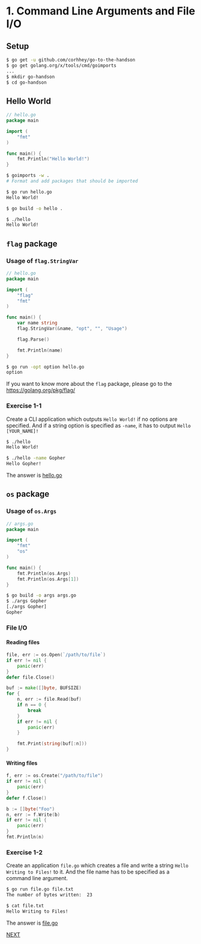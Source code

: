 # 1. Command Line Arguments and File I/O

## Setup

```sh
$ go get -u github.com/corhhey/go-to-the-handson
$ go get golang.org/x/tools/cmd/goimports
...
$ mkdir go-handson
$ cd go-handson
```

## Hello World

```go
// hello.go
package main

import (
	"fmt"
)

func main() {
	fmt.Println("Hello World!")
}
```

```sh
$ goimports -w .
# Format and add packages that should be imported

$ go run hello.go
Hello World!

$ go build -o hello .

$ ./hello
Hello World!
```

## `flag` package

### Usage of `flag.StringVar`

```go
// hello.go
package main

import (
	"flag"
	"fmt"
)

func main() {
	var name string
	flag.StringVar(&name, "opt", "", "Usage")

	flag.Parse()

	fmt.Println(name)
}
```

```sh
$ go run -opt option hello.go
option
```

If you want to know more about the `flag` package, please go to the https://golang.org/pkg/flag/

### Exercise 1-1

Create a CLI application which outputs `Hello World!` if no options are specified. And if a string option is specified as `-name`, it has to output `Hello [YOUR_NAME]!`

```sh
$ ./hello
Hello World!

$ ./hello -name Gopher
Hello Gopher!
```

The answer is [hello.go](main/hello.go)

## `os` package

### Usage of `os.Args`

```go
// args.go
package main

import (
	"fmt"
	"os"
)

func main() {
	fmt.Println(os.Args)
	fmt.Println(os.Args[1])
}
```

```sh
$ go build -o args args.go 
$ ./args Gopher
[./args Gopher]
Gopher
```

### File I/O

#### Reading files
```go
file, err := os.Open(`/path/to/file`)
if err != nil {
	panic(err)
}
defer file.Close()

buf := make([]byte, BUFSIZE)
for {
	n, err := file.Read(buf)
	if n == 0 {
		break
	}
	if err != nil {
		panic(err)
	}

	fmt.Print(string(buf[:n]))
}
```

#### Writing files

```go
f, err := os.Create("/path/to/file")
if err != nil {
	panic(err)
}
defer f.Close()

b := []byte("Foo")
n, err := f.Write(b)
if err != nil {
	panic(err)
}
fmt.Println(n)
```

### Exercise 1-2

Create an application `file.go` which creates a file and write a string `Hello Writing to Files!` to it. And the file name has to be specified as a command line argument.

```sh
$ go run file.go file.txt
The number of bytes written:  23

$ cat file.txt
Hello Writing to Files!
```

The answer is [file.go](main/file.go)

[NEXT](../02)